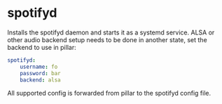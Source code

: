 spotifyd
========

Installs the spotifyd daemon and starts it as a systemd service. ALSA or other audio backend setup needs to be done in another state, set the backend to use in pillar:

```yaml
spotifyd:
    username: fo
    password: bar
    backend: alsa
```

All supported config is forwarded from pillar to the spotifyd config file.
